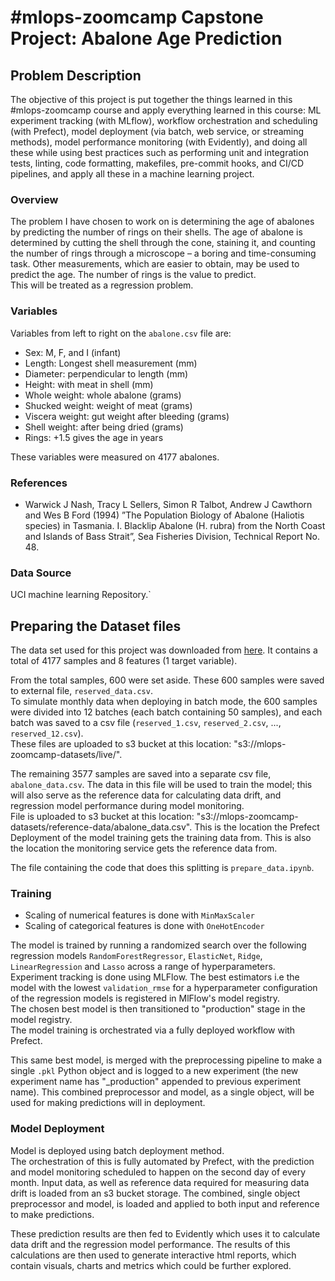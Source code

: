 # \#mlops-zoomcamp Capstone Project: Abalone Age Prediction


## Problem Description
The objective of this project is put together the things learned in this \#mlops-zoomcamp course and apply everything learned in this course: ML experiment tracking (with MLflow), workflow orchestration and scheduling (with Prefect), model deployment (via batch, web service, or streaming methods), model performance monitoring (with Evidently), and doing all these while using best practices such as performing unit and integration tests, linting, code formatting, makefiles, pre-commit hooks, and CI/CD pipelines, and apply all these in a machine learning project.

### Overview
The problem I have chosen to work on is determining the age of abalones by predicting the number of rings on their shells. 
The age of abalone is determined by cutting the shell through the cone, staining it, and counting the
number of rings through a microscope – a boring and time-consuming task. Other measurements,
which are easier to obtain, may be used to predict the age. The number of rings is the value to predict.  
This will be treated as a regression problem.

### Variables
Variables from left to right on the `abalone.csv` file are:
- Sex: M, F, and I (infant)
- Length: Longest shell measurement (mm)
- Diameter: perpendicular to length (mm)
- Height: with meat in shell (mm)
- Whole weight: whole abalone (grams)
- Shucked weight: weight of meat (grams)
- Viscera weight: gut weight after bleeding (grams)
- Shell weight: after being dried (grams)
- Rings: +1.5 gives the age in years

These variables were measured on 4177 abalones.

### References
- Warwick J Nash, Tracy L Sellers, Simon R Talbot, Andrew J Cawthorn and Wes B Ford (1994)
”The Population Biology of Abalone (Haliotis species) in Tasmania. I. Blacklip Abalone (H.
rubra) from the North Coast and Islands of Bass Strait”, Sea Fisheries Division, Technical
Report No. 48.

### Data Source
UCI machine learning Repository.`


## Preparing the Dataset files
The data set used for this project was downloaded from [here](https://sci2s.ugr.es/keel/dataset.php?cod=96). It contains a total of 4177 samples and 8 features (1 target variable).

From the total samples, 600 were set aside. These 600 samples were saved to external file, `reserved_data.csv`.  
To simulate monthly data when deploying in batch mode, the 600 samples were divided into 12 batches (each batch containing 50 samples), and each batch was saved to a csv file (`reserved_1.csv`, `reserved_2.csv`, ..., `reserved_12.csv`).  
These files are uploaded to s3 bucket at this location: "s3://mlops-zoomcamp-datasets/live/".

The remaining 3577 samples are saved into a separate csv file, `abalone_data.csv`. The data in this file will be used to train the model; this will also serve as the reference data for calculating data drift, and regression model performance during model monitoring.  
File is uploaded to s3 bucket at this location: "s3://mlops-zoomcamp-datasets/reference-data/abalone_data.csv". This is the location the Prefect Deployment of the model training gets the training data from. This is also the location the monitoring service gets the reference data from.

The file containing the code that does this splitting is `prepare_data.ipynb`.


### Training
- Scaling of numerical features is done with `MinMaxScaler`
- Scaling of categorical features is done with `OneHotEncoder`

The model is trained by running a randomized search over the following regression models `RandomForestRegressor`, `ElasticNet`, `Ridge`, `LinearRegression` and `Lasso` across a range of hyperparameters.  
Experiment tracking is done using MLFlow. The best estimators i.e the model with the lowest `validation_rmse` for a hyperparameter configuration of the regression models is registered in MlFlow's model registry.  
The chosen best model is then transitioned to "production" stage in the model registry.  
The model training is orchestrated via a fully deployed workflow with Prefect.

This same best model, is merged with the preprocessing pipeline to make a single `.pkl` Python object and is logged to a new experiment (the new experiment name has  "\_production" appended to previous experiment name). 
This combined preprocessor and model, as a single object, will be used for making predictions will in deployment.


### Model Deployment
Model is deployed using batch deployment method.  
The orchestration of this is fully automated by Prefect, with the prediction and model monitoring scheduled to happen on the second day of every month.
Input data, as well as reference data required for measuring data drift is loaded from an s3 bucket storage. The combined, single object preprocessor and model, is loaded and applied to both input and reference to make predictions. 

These prediction results are then fed to Evidently which uses it to calculate data drift and the regression model performance.  The results of this calculations are then used to generate interactive html reports, which contain visuals, charts and metrics which could be further explored.